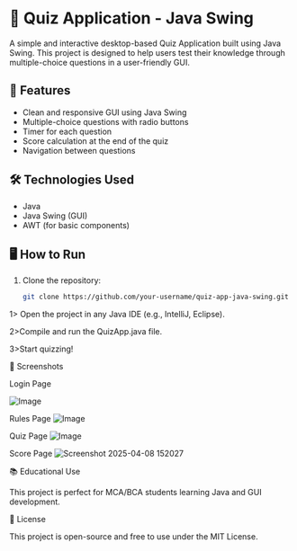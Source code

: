 # 🎯 Quiz Application - Java Swing

A simple and interactive desktop-based Quiz Application built using Java Swing. This project is designed to help users test their knowledge through multiple-choice questions in a user-friendly GUI.

## 🚀 Features

- Clean and responsive GUI using Java Swing
- Multiple-choice questions with radio buttons
- Timer for each question
- Score calculation at the end of the quiz
- Navigation between questions

## 🛠 Technologies Used

- Java
- Java Swing (GUI)
- AWT (for basic components)

## 🖥️ How to Run

1. Clone the repository:
   ```bash
   git clone https://github.com/your-username/quiz-app-java-swing.git

  1> Open the project in any Java IDE (e.g., IntelliJ, Eclipse).

  2>Compile and run the QuizApp.java file.

  3>Start quizzing!
  
  
📸 Screenshots

Login Page

![Image](https://github.com/user-attachments/assets/a96afa57-dc7e-4c04-9335-8ff686040240)

Rules Page
![Image](https://github.com/user-attachments/assets/b18e3cf2-cfd8-4ccd-a04b-e10c00809c0e)

Quiz Page
![Image](https://github.com/user-attachments/assets/8ca6791e-b118-459c-ac95-fca18a02fcaa)

Score Page
![Screenshot 2025-04-08 152027](https://github.com/user-attachments/assets/84f00a37-a3d7-46bc-9eb0-2607f907c534)



📚 Educational Use


This project is perfect for MCA/BCA students learning Java and GUI development.


📄 License


This project is open-source and free to use under the MIT License.


